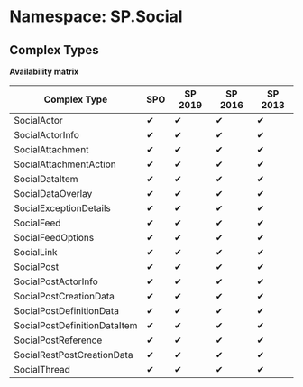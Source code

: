 # Namespace: SP.Social
## Complex Types

**Availability matrix**

Complex Type | SPO | SP 2019 | SP 2016 | SP 2013
----------|-----|---------|---------|--------
SocialActor | ✔ | ✔ | ✔ | ✔
SocialActorInfo | ✔ | ✔ | ✔ | ✔
SocialAttachment | ✔ | ✔ | ✔ | ✔
SocialAttachmentAction | ✔ | ✔ | ✔ | ✔
SocialDataItem | ✔ | ✔ | ✔ | ✔
SocialDataOverlay | ✔ | ✔ | ✔ | ✔
SocialExceptionDetails | ✔ | ✔ | ✔ | ✔
SocialFeed | ✔ | ✔ | ✔ | ✔
SocialFeedOptions | ✔ | ✔ | ✔ | ✔
SocialLink | ✔ | ✔ | ✔ | ✔
SocialPost | ✔ | ✔ | ✔ | ✔
SocialPostActorInfo | ✔ | ✔ | ✔ | ✔
SocialPostCreationData | ✔ | ✔ | ✔ | ✔
SocialPostDefinitionData | ✔ | ✔ | ✔ | ✔
SocialPostDefinitionDataItem | ✔ | ✔ | ✔ | ✔
SocialPostReference | ✔ | ✔ | ✔ | ✔
SocialRestPostCreationData | ✔ | ✔ | ✔ | ✔
SocialThread | ✔ | ✔ | ✔ | ✔

